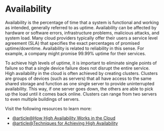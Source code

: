 # Availability

Availability is the percentage of time that a system is functional and working as intended, generally referred to as uptime. Availability can be affected by hardware or software errors, infrastructure problems, malicious attacks, and system load. Many cloud providers typically offer their users a service level agreement (SLA) that specifies the exact percentages of promised uptime/downtime. Availability is related to reliability in this sense. For example, a company might promise 99.99% uptime for their services.

To achieve high levels of uptime, it is important to eliminate single points of failure so that a single device failure does not disrupt the entire service. High availability in the cloud is often achieved by creating clusters. Clusters are groups of devices (such as servers) that all have access to the same shared storage and function as one single server to provide uninterrupted availability. This way, if one server goes down, the others are able to pick up the load until it comes back online. Clusters can range from two servers to even multiple buildings of servers.

Visit the following resources to learn more:

- [@article@How High Availability Works in the Cloud](https://codster.io/en/blog/high-availability-in-the-cloud/)
- [@article@Techniques for Achieving High Availability](https://www.sqlservercentral.com/articles/cloud-computing-basics-achieving-high-availability-2)
